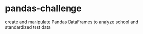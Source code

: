 # pandas-challenge
create and manipulate Pandas DataFrames to analyze school and standardized test data
